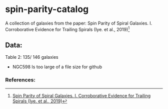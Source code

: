 # spin-parity-catalog
A collection of galaxies from the paper: Spin Parity of Spiral Galaxies. I. Corroborative Evidence for Trailing Spirals (Iye. et al., 2019)[^1]

## Data:
Table 2: 135/ 146 galaxies
- NGC598 Is too large of a file size for github

### References:
[^1]: [Spin Parity of Spiral Galaxies. I. Corroborative Evidence for Trailing Spirals (Iye. et al., 2019)](https://iopscience.iop.org/article/10.3847/1538-4357/ab4a18)
